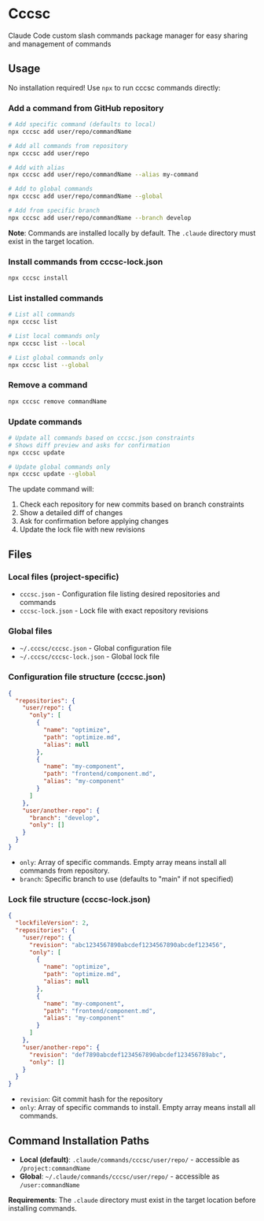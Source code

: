 # Cccsc

Claude Code custom slash commands package manager for easy sharing and management of commands

## Usage

No installation required! Use `npx` to run cccsc commands directly:

### Add a command from GitHub repository

```bash
# Add specific command (defaults to local)
npx cccsc add user/repo/commandName

# Add all commands from repository
npx cccsc add user/repo

# Add with alias
npx cccsc add user/repo/commandName --alias my-command

# Add to global commands
npx cccsc add user/repo/commandName --global

# Add from specific branch
npx cccsc add user/repo/commandName --branch develop
```

**Note**: Commands are installed locally by default. The `.claude` directory must exist in the target location.

### Install commands from cccsc-lock.json

```bash
npx cccsc install
```

### List installed commands

```bash
# List all commands
npx cccsc list

# List local commands only
npx cccsc list --local

# List global commands only
npx cccsc list --global
```

### Remove a command

```bash
npx cccsc remove commandName
```

### Update commands

```bash
# Update all commands based on cccsc.json constraints
# Shows diff preview and asks for confirmation
npx cccsc update

# Update global commands only
npx cccsc update --global
```

The update command will:
1. Check each repository for new commits based on branch constraints
2. Show a detailed diff of changes
3. Ask for confirmation before applying changes
4. Update the lock file with new revisions

## Files

### Local files (project-specific)
- `cccsc.json` - Configuration file listing desired repositories and commands
- `cccsc-lock.json` - Lock file with exact repository revisions

### Global files
- `~/.cccsc/cccsc.json` - Global configuration file
- `~/.cccsc/cccsc-lock.json` - Global lock file

### Configuration file structure (cccsc.json)

```json
{
  "repositories": {
    "user/repo": {
      "only": [
        {
          "name": "optimize",
          "path": "optimize.md",
          "alias": null
        },
        {
          "name": "my-component",
          "path": "frontend/component.md", 
          "alias": "my-component"
        }
      ]
    },
    "user/another-repo": {
      "branch": "develop",
      "only": []
    }
  }
}
```

- `only`: Array of specific commands. Empty array means install all commands from repository.
- `branch`: Specific branch to use (defaults to "main" if not specified)

### Lock file structure (cccsc-lock.json)

```json
{
  "lockfileVersion": 2,
  "repositories": {
    "user/repo": {
      "revision": "abc1234567890abcdef1234567890abcdef123456",
      "only": [
        {
          "name": "optimize",
          "path": "optimize.md",
          "alias": null
        },
        {
          "name": "my-component",
          "path": "frontend/component.md", 
          "alias": "my-component"
        }
      ]
    },
    "user/another-repo": {
      "revision": "def7890abcdef1234567890abcdef123456789abc",
      "only": []
    }
  }
}
```

- `revision`: Git commit hash for the repository
- `only`: Array of specific commands to install. Empty array means install all commands.

## Command Installation Paths

- **Local (default)**: `.claude/commands/cccsc/user/repo/` - accessible as `/project:commandName`
- **Global**: `~/.claude/commands/cccsc/user/repo/` - accessible as `/user:commandName`

**Requirements**: The `.claude` directory must exist in the target location before installing commands.